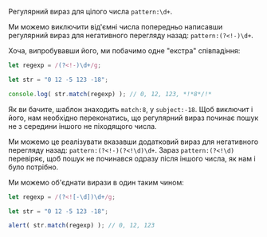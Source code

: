 Регулярний вираз для цілого числа `pattern:\d+`.

Ми можемо виключити від'ємні числа попередньо написавши регулярний вираз для негативного перегляду назад: `pattern:(?<!-)\d+`.

Хоча, випробувавши його, ми побачимо одне "екстра" співпадіння:

```js run
let regexp = /(?<!-)\d+/g;

let str = "0 12 -5 123 -18";

console.log( str.match(regexp) ); // 0, 12, 123, *!*8*/!*
```

Як ви бачите, шаблон знаходить `match:8`, у `subject:-18`. Щоб виключит і його, нам необхідно переконатись, що регулярний вираз починає пошук не з середини іншого не піходящого числа.

Ми можемо це реалізувати вказавши додатковий вираз для негативного перегляду назад: `pattern:(?<!-)(?<!\d)\d+`. Зараз `pattern:(?<!\d)` перевіряє, щоб пошук не починався одразу після іншого числа, як нам і було потрібно.

Ми можемо об'єднати вирази в один таким чином:

```js run
let regexp = /(?<![-\d])\d+/g;

let str = "0 12 -5 123 -18";

alert( str.match(regexp) ); // 0, 12, 123
```
